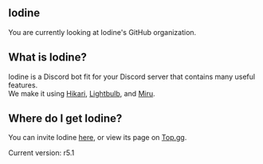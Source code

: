 Iodine
---
You are currently looking at Iodine's GitHub organization.

What is Iodine?
---
Iodine is a Discord bot fit for your Discord server that contains many useful features.<br>
We make it using [Hikari](https://hikari-py.dev), [Lightbulb](https://github.com/tandemdude/hikari-lightbulb), and [Miru](https://github.com/HyperGH/hikari-miru).

Where do I get Iodine?
---
You can invite Iodine [here](https://discord.com/api/oauth2/authorize?client_id=935862654138978314&permissions=275415157830&scope=bot%20applications.commands), or view its page on [Top.gg](https://top.gg/bot/935862654138978314).

Current version: r5.1
